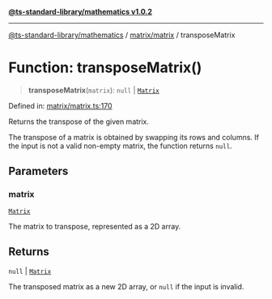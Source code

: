 [**@ts-standard-library/mathematics v1.0.2**](../../../README.md)

***

[@ts-standard-library/mathematics](../../../README.md) / [matrix/matrix](../README.md) / transposeMatrix

# Function: transposeMatrix()

> **transposeMatrix**(`matrix`): `null` \| [`Matrix`](../type-aliases/Matrix.md)

Defined in: [matrix/matrix.ts:170](https://github.com/gabaudette/ts-stdlib/blob/4a412e6fb273dc9fcab54b84c05921f52dac4b3f/packages/mathematics/src/matrix/matrix.ts#L170)

Returns the transpose of the given matrix.

The transpose of a matrix is obtained by swapping its rows and columns.
If the input is not a valid non-empty matrix, the function returns `null`.

## Parameters

### matrix

[`Matrix`](../type-aliases/Matrix.md)

The matrix to transpose, represented as a 2D array.

## Returns

`null` \| [`Matrix`](../type-aliases/Matrix.md)

The transposed matrix as a new 2D array, or `null` if the input is invalid.
